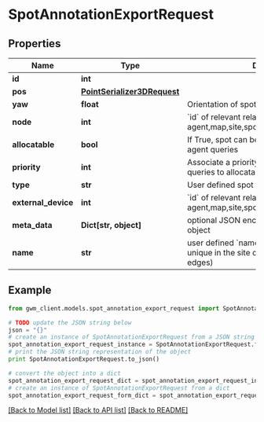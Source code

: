 # SpotAnnotationExportRequest


## Properties
Name | Type | Description | Notes
------------ | ------------- | ------------- | -------------
**id** | **int** |  | [optional] 
**pos** | [**PointSerializer3DRequest**](PointSerializer3DRequest.md) |  | 
**yaw** | **float** | Orientation of spot in radians | 
**node** | **int** | &#x60;id&#x60; of relevant related element eg: agent,map,site,spot,node,edge,external_device | [optional] 
**allocatable** | **bool** | If True, spot can be allocated in response to agent queries | [optional] 
**priority** | **int** | Associate a priority to the spot, e.g. for spot queries to allocatable spots | [optional] 
**type** | **str** | User defined spot type | [optional] 
**external_device** | **int** | &#x60;id&#x60; of relevant related element eg: agent,map,site,spot,node,edge,external_device | [optional] 
**meta_data** | **Dict[str, object]** | optional JSON encoded metadata for this object | [optional] 
**name** | **str** | user defined &#x60;name&#x60; of this object. Must be unique in the site or map (for nodes and edges) | [optional] 

## Example

```python
from gwm_client.models.spot_annotation_export_request import SpotAnnotationExportRequest

# TODO update the JSON string below
json = "{}"
# create an instance of SpotAnnotationExportRequest from a JSON string
spot_annotation_export_request_instance = SpotAnnotationExportRequest.from_json(json)
# print the JSON string representation of the object
print SpotAnnotationExportRequest.to_json()

# convert the object into a dict
spot_annotation_export_request_dict = spot_annotation_export_request_instance.to_dict()
# create an instance of SpotAnnotationExportRequest from a dict
spot_annotation_export_request_form_dict = spot_annotation_export_request.from_dict(spot_annotation_export_request_dict)
```
[[Back to Model list]](../README.md#documentation-for-models) [[Back to API list]](../README.md#documentation-for-api-endpoints) [[Back to README]](../README.md)


